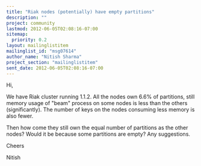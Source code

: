 ```yaml
---
title: "Riak nodes (potentially) have empty partitions"
description: ""
project: community
lastmod: 2012-06-05T02:08:16-07:00
sitemap:
  priority: 0.2
layout: mailinglistitem
mailinglist_id: "msg07614"
author_name: "Nitish Sharma"
project_section: "mailinglistitem"
sent_date: 2012-06-05T02:08:16-07:00
---
```



Hi,

We have Riak cluster running 1.1.2. All the nodes own 6.6% of partitions,
still memory usage of "beam" process on some nodes is less than the others
(significantly). The number of keys on the nodes consuming less memory is
also fewer.

Then how come they still own the equal number of partitions as the other
nodes? Would it be because some partitions are empty? Any suggestions.


Cheers

Nitish
